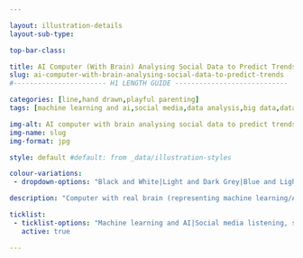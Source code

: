 ```yaml
---

layout: illustration-details
layout-sub-type:

top-bar-class:

title: AI Computer (With Brain) Analysing Social Data to Predict Trends
slug: ai-computer-with-brain-analysing-social-data-to-predict-trends
#----------------------- H1 LENGTH GUIDE ----------------------------

categories: [line,hand drawn,playful parenting]
tags: [machine learning and ai,social media,data analysis,big data,data scientists,data visualisation,computers,pipes,problem solving]

img-alt: AI computer with brain analysing social data to predict trends
img-name: slug
img-format: jpg

style: default #default: from _data/illustration-styles

colour-variations:
 - dropdown-options: "Black and White|Light and Dark Grey|Blue and Light Grey[selected]|Lime and Light Grey" #include [selected]

description: "Computer with real brain (representing machine learning/AI) sucking up social media posts (public data) through pipes from around the globe to predict trends. Data scientists analysing results and visualising the data using paper and crayons."

ticklist:
 - ticklist-options: "Machine learning and AI|Social media listening, social media monitoring|Trend prediction, predictive analytics|Big data, large data sets|Data science, data scientists|Data visualisation"
   active: true

---
```


